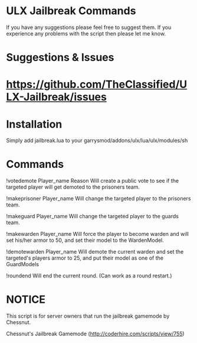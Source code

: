 ULX Jailbreak Commands
=============

If you have any suggestions please feel free to suggest them. If you experience any problems with the script then please let me know.


Suggestions & Issues
=============

https://github.com/TheClassified/ULX-Jailbreak/issues
=============

Installation
=============

Simply add jailbreak.lua to your garrysmod/addons/ulx/lua/ulx/modules/sh


Commands
=============

!votedemote Player_name Reason
Will create a public vote to see if the targeted player will get demoted to the prisoners team.

!makeprisoner Player_name
Will change the targeted player to the prisoners team.

!makeguard Player_name
Will change the targeted player to the guards team.

!makewarden Player_name
Will force the player to become warden and will set his/her armor to 50, and set their model to the WardenModel.

!demotewarden Player_name
Will demote the current warden and set the targeted's players armor to 25, and put their model as one of the GuardModels

!roundend
Will end the current round. (Can work as a round restart.)


NOTICE
=============

This script is for server owners that run the jailbreak gamemode by Chessnut.

Chessnut's Jailbreak Gamemode (http://coderhire.com/scripts/view/755)